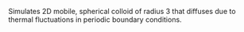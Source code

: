 Simulates 2D mobile, spherical colloid of radius 3 that diffuses due to thermal fluctuations in periodic boundary conditions.
